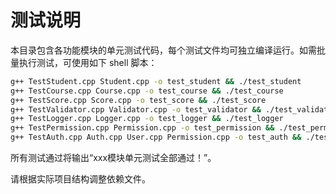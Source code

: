 # 测试说明

本目录包含各功能模块的单元测试代码，每个测试文件均可独立编译运行。如需批量执行测试，可使用如下 shell 脚本：

```sh
g++ TestStudent.cpp Student.cpp -o test_student && ./test_student
g++ TestCourse.cpp Course.cpp -o test_course && ./test_course
g++ TestScore.cpp Score.cpp -o test_score && ./test_score
g++ TestValidator.cpp Validator.cpp -o test_validator && ./test_validator
g++ TestLogger.cpp Logger.cpp -o test_logger && ./test_logger
g++ TestPermission.cpp Permission.cpp -o test_permission && ./test_permission
g++ TestAuth.cpp Auth.cpp User.cpp Permission.cpp -o test_auth && ./test_auth
```

所有测试通过将输出“xxx模块单元测试全部通过！”。

请根据实际项目结构调整依赖文件。